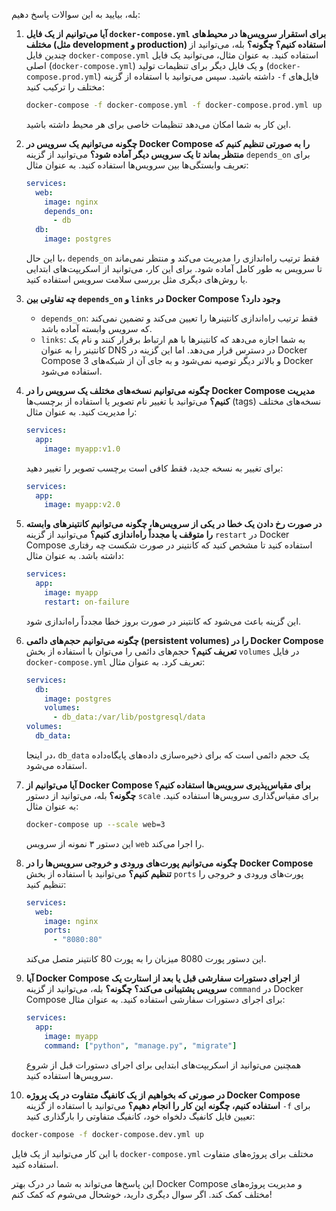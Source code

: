 بله، بیایید به این سوالات پاسخ دهیم:

1. **آیا می‌توانیم از یک فایل `docker-compose.yml` برای استقرار سرویس‌ها در محیط‌های مختلف (مثل development و production) استفاده کنیم؟ چگونه؟**
   بله، می‌توانید از چندین فایل `docker-compose.yml` استفاده کنید. به عنوان مثال، می‌توانید یک فایل اصلی (`docker-compose.yml`) و یک فایل دیگر برای تنظیمات تولید (`docker-compose.prod.yml`) داشته باشید. سپس می‌توانید با استفاده از گزینه `-f` فایل‌های مختلف را ترکیب کنید:

   ```bash
   docker-compose -f docker-compose.yml -f docker-compose.prod.yml up
   ```

   این کار به شما امکان می‌دهد تنظیمات خاصی برای هر محیط داشته باشید.

2. **چگونه می‌توانیم یک سرویس در Docker Compose را به صورتی تنظیم کنیم که منتظر بماند تا یک سرویس دیگر آماده شود؟**
   می‌توانید از گزینه `depends_on` برای تعریف وابستگی‌ها بین سرویس‌ها استفاده کنید. به عنوان مثال:

   ```yaml
   services:
     web:
       image: nginx
       depends_on:
         - db
     db:
       image: postgres
   ```

   با این حال، `depends_on` فقط ترتیب راه‌اندازی را مدیریت می‌کند و منتظر نمی‌ماند تا سرویس به طور کامل آماده شود. برای این کار، می‌توانید از اسکریپت‌های ابتدایی یا روش‌های دیگری مثل بررسی سلامت سرویس استفاده کنید.

3. **چه تفاوتی بین `depends_on` و `links` در Docker Compose وجود دارد؟**
   - `depends_on`: فقط ترتیب راه‌اندازی کانتینرها را تعیین می‌کند و تضمین نمی‌کند که سرویس وابسته آماده باشد.
   - `links`: به شما اجازه می‌دهد که کانتینرها با هم ارتباط برقرار کنند و نام یک کانتینر را به عنوان DNS در دسترس قرار می‌دهد. اما این گزینه در Docker Compose 3 و بالاتر دیگر توصیه نمی‌شود و به جای آن از شبکه‌های Docker استفاده می‌شود.

4. **چگونه می‌توانیم نسخه‌های مختلف یک سرویس را در Docker Compose مدیریت کنیم؟**
   می‌توانید با تغییر نام تصویر یا استفاده از برچسب‌ها (tags) نسخه‌های مختلف را مدیریت کنید. به عنوان مثال:

   ```yaml
   services:
     app:
       image: myapp:v1.0
   ```

   برای تغییر به نسخه جدید، فقط کافی است برچسب تصویر را تغییر دهید:

   ```yaml
   services:
     app:
       image: myapp:v2.0
   ```

5. **در صورت رخ دادن یک خطا در یکی از سرویس‌ها، چگونه می‌توانیم کانتینرهای وابسته را متوقف یا مجدداً راه‌اندازی کنیم؟**
   می‌توانید از گزینه `restart` در Docker Compose استفاده کنید تا مشخص کنید که کانتینر در صورت شکست چه رفتاری داشته باشد. به عنوان مثال:

   ```yaml
   services:
     app:
       image: myapp
       restart: on-failure
   ```

   این گزینه باعث می‌شود که کانتینر در صورت بروز خطا مجدداً راه‌اندازی شود.

6. **چگونه می‌توانیم حجم‌های دائمی (persistent volumes) را در Docker Compose تعریف کنیم؟**
   حجم‌های دائمی را می‌توان با استفاده از بخش `volumes` در فایل `docker-compose.yml` تعریف کرد. به عنوان مثال:

   ```yaml
   services:
     db:
       image: postgres
       volumes:
         - db_data:/var/lib/postgresql/data
   volumes:
     db_data:
   ```

   در اینجا، `db_data` یک حجم دائمی است که برای ذخیره‌سازی داده‌های پایگاه‌داده استفاده می‌شود.

7. **آیا می‌توانیم از Docker Compose برای مقیاس‌پذیری سرویس‌ها استفاده کنیم؟ چگونه؟**
   بله، می‌توانید از دستور `scale` برای مقیاس‌گذاری سرویس‌ها استفاده کنید. به عنوان مثال:

   ```bash
   docker-compose up --scale web=3
   ```

   این دستور ۳ نمونه از سرویس `web` را اجرا می‌کند.

8. **چگونه می‌توانیم پورت‌های ورودی و خروجی سرویس‌ها را در Docker Compose تنظیم کنیم؟**
   می‌توانید با استفاده از بخش `ports` پورت‌های ورودی و خروجی را تنظیم کنید:

   ```yaml
   services:
     web:
       image: nginx
       ports:
         - "8080:80"
   ```

   این دستور پورت 8080 میزبان را به پورت 80 کانتینر متصل می‌کند.

9. **آیا Docker Compose از اجرای دستورات سفارشی قبل یا بعد از استارت یک سرویس پشتیبانی می‌کند؟ چگونه؟**
   بله، می‌توانید از گزینه `command` در Docker Compose برای اجرای دستورات سفارشی استفاده کنید. به عنوان مثال:

   ```yaml
   services:
     app:
       image: myapp
       command: ["python", "manage.py", "migrate"]
   ```

   همچنین می‌توانید از اسکریپت‌های ابتدایی برای اجرای دستورات قبل از شروع سرویس‌ها استفاده کنید.

10. **در صورتی که بخواهیم از یک کانفیگ متفاوت در یک پروژه Docker Compose استفاده کنیم، چگونه این کار را انجام دهیم؟**
    می‌توانید با استفاده از گزینه `-f` برای تعیین فایل کانفیگ دلخواه خود، کانفیگ متفاوتی را بارگذاری کنید:

   ```bash
   docker-compose -f docker-compose.dev.yml up
   ```

   با این کار می‌توانید از یک فایل `docker-compose.yml` مختلف برای پروژه‌های متفاوت استفاده کنید.

این پاسخ‌ها می‌تواند به شما در درک بهتر Docker Compose و مدیریت پروژه‌های مختلف کمک کند. اگر سوال دیگری دارید، خوشحال می‌شوم که کمک کنم!
